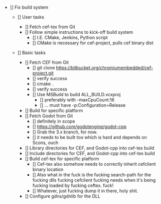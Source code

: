 

- [] Fix build system
	- [] User tasks
		- [] Fetch cef-tex from Git
		- [] Follow simple instructions to kick-off build system
			- [] I.E. CMake, Jenkins, Python script
			- [] CMake is necessary for cef-project, pulls cef binary dist 

	- [] Basic tasks
		- [] Fetch CEF from Git
			- [] git clone https://bitbucket.org/chromiumembedded/cef-project.git
			- [] verify success
			- [] cmake .
			- [] verify success
			- [] Use MSBuild to build ALL_BUILD.vcxproj
				- [] preferably with -maxCpuCount:16
				- [] ... must have -p:Configuration=Release
		- [] Build for specific platform
		- [] Fetch Godot from Git
			- [] definitely in scope
			- [] https://github.com/godotengine/godot-cpp
			- [] Grab the 3.x branch, for now.
			- [] it needs to be built too which is hard and depends on Scons, ouch
		- [] Library directories for CEF, and Godot-cpp into cef-tex build
		- [] Include directories for CEF, and Godot-cpp into cef-tex build
		- [] Build cef-tex for specific platform
			- [] Cef-tex also somehow needs to correctly inherit cefclient binary location
			- [] Also what in the fuck is the fucking search-path for the fucking dlls fucking
			     cefclient fucking needs when it's being fucking loaded by fucking ceftex. fuck!
		    - [] Whatever, just fucking dump it in there, holy shit.
		- [] Configure gdns/gdnlib for the DLL

